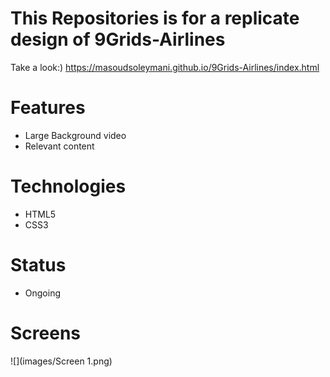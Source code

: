 # This Repositories is for a replicate design of 9Grids-Airlines


Take a look:)  https://masoudsoleymani.github.io/9Grids-Airlines/index.html




# Features
- Large Background video
- Relevant content






# Technologies
- HTML5
- CSS3




# Status
- Ongoing



# Screens

![](images/Screen 1.png)


